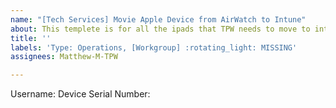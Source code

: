 ```yaml
---
name: "[Tech Services] Movie Apple Device from AirWatch to Intune"
about: This templete is for all the ipads that TPW needs to move to intune
title: ''
labels: 'Type: Operations, [Workgroup] :rotating_light: MISSING'
assignees: Matthew-M-TPW

---
```


Username:
Device Serial Number:
